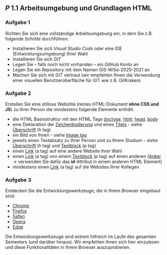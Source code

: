 ## _P_ **1.1** Arbeitsumgebung und Grundlagen HTML

### Aufgabe 1

Richten Sie sich eine vollständige Arbeitsumgebung ein, in dem Sie z.B. folgende Schritte durchführen:
- Installieren Sie sich *Visual Studio Code* oder eine IDE (Entwicklungsumgebung) Ihrer Wahl
- Installieren Sie sich *GIT*
- Legen Sie – falls noch nicht vorhanden – ein GitHub Konto an  
- Legen Sie ein Repository mit dem Namen GIS-WiSe-2020-2021 an
- Machen Sie sich mit GIT vertraut (wir empfehlen Ihnen die Verwendung einer visuellen Benutzeroberfläche für GIT wie z.B. GitKraken)

### Aufgabe 2

Erstellen Sie eine stillose Webstite (reines HTML-Dokument **ohne CSS und JS**) zu Ihrer Person die mindestens folgende Elemente enthält:
- die HTML Basisstruktur mit den HTML Tags [doctype](https://www.w3schools.com/tags/tag_doctype.asp), [html](https://www.w3schools.com/html/html_basic.asp), [head](https://www.w3schools.com/html/html_head.asp), [body](https://www.w3schools.com/tags/tag_body.asp)
- eine Deklaration der [Zeichenkodierung](https://www.w3schools.com/charsets/ref_html_utf8.asp) und eines [Titels](https://www.w3schools.com/tags/tag_title.asp) - siehe [Überschrift](https://www.w3schools.com/tags/tag_hn.asp) (h tag)
- ein Bild von Ihnen - siehe [Image tag](https://www.w3schools.com/html/html_images.asp) 
- jeweils einen Textabsatz zu Ihrer Person und zu Ihrem Studium - siehe [Überschrift](https://www.w3schools.com/tags/tag_hn.asp) (h tag) und [Textblock](https://www.w3schools.com/tags/tag_p.asp) (p tag)
- einen [Link](https://www.w3schools.com/tags/tag_a.asp) (a tag) auf eine andere Website ihrer Wahl
- einen [Link](https://www.w3schools.com/tags/att_a_href.asp) (a tag) von einem [Textblock](https://www.w3schools.com/tags/tag_p.asp) (p tag) auf einen anderen ([Anker](https://de.wikipedia.org/wiki/Anker_(HTML)) → verwenden Sie dafür das **id**-Attribut in einem anderen HTML Element)
- mindestens einen [Link](https://www.w3schools.com/tags/att_a_href.asp) (a tag) auf die Websites Ihrer Kollegen

### Aufgabe 3

Entdecken Sie die Entwicklungswerkzeuge, die in Ihrem Browser eingebaut sind:
- [Chrome](https://developer.chrome.com/devtools)
- [Firefox](https://developer.mozilla.org/docs/Tools)
- [Safari](https://developer.apple.com/safari/tools/)
- [Opera](https://www.opera.com/dragonfly/)
- [Edge](https://docs.microsoft.com/en-us/microsoft-edge/devtools-guide)

Die Entwicklungswerkzeuge sind extrem hilfreich im Laufe des gesamten Semesters (und darüber hinaus).
Wir empfehlen Ihnen sich hier einzulesen und diese Funktionalitäten in Ihrem Browser auszuprobieren.
